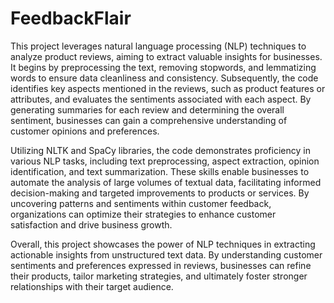 # FeedbackFlair


This project leverages natural language processing (NLP) techniques to analyze product reviews, aiming to extract valuable insights for businesses. It begins by preprocessing the text, removing stopwords, and lemmatizing words to ensure data cleanliness and consistency. Subsequently, the code identifies key aspects mentioned in the reviews, such as product features or attributes, and evaluates the sentiments associated with each aspect. By generating summaries for each review and determining the overall sentiment, businesses can gain a comprehensive understanding of customer opinions and preferences.

Utilizing NLTK and SpaCy libraries, the code demonstrates proficiency in various NLP tasks, including text preprocessing, aspect extraction, opinion identification, and text summarization. These skills enable businesses to automate the analysis of large volumes of textual data, facilitating informed decision-making and targeted improvements to products or services. By uncovering patterns and sentiments within customer feedback, organizations can optimize their strategies to enhance customer satisfaction and drive business growth.

Overall, this project showcases the power of NLP techniques in extracting actionable insights from unstructured text data. By understanding customer sentiments and preferences expressed in reviews, businesses can refine their products, tailor marketing strategies, and ultimately foster stronger relationships with their target audience.





